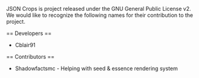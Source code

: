 JSON Crops is project released under the GNU General
Public License v2. We would like to recognize the
following names for their contribution to the project.

== Developers ==
* Cblair91

== Contributors ==
* Shadowfactsmc - Helping with seed & essence rendering system